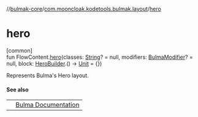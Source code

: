 //[bulmak-core](../../index.md)/[com.mooncloak.kodetools.bulmak.layout](index.md)/[hero](hero.md)

# hero

[common]\
fun FlowContent.[hero](hero.md)(classes: [String](https://kotlinlang.org/api/core/kotlin-stdlib/kotlin/-string/index.html)? = null, modifiers: [BulmaModifier](../com.mooncloak.kodetools.bulmak.modifier/-bulma-modifier/index.md)? = null, block: [HeroBuilder](-hero-builder/index.md).() -&gt; [Unit](https://kotlinlang.org/api/core/kotlin-stdlib/kotlin/-unit/index.html) = {})

Represents Bulma's Hero layout.

#### See also

| | |
|---|---|
|  | [Bulma Documentation](https://bulma.io/documentation/layout/hero/) |
